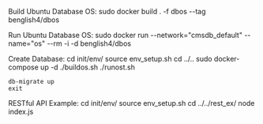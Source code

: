 Build Ubuntu Database OS:
  sudo docker build . -f dbos --tag benglish4/dbos

Run Ubuntu Database OS:
  sudo docker run --network="cmsdb_default" --name="os" --rm -i -d benglish4/dbos


Create Database:
	cd init/env/
	source env_setup.sh
	cd ../..
	sudo docker-compose up -d
	./buildos.sh
	./runost.sh

	db-migrate up
	exit

RESTful API Example:
	cd init/env/
	source env_setup.sh
	cd ../../rest_ex/
	node index.js
